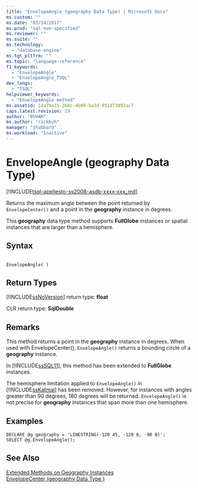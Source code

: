 ```yaml
---
title: "EnvelopeAngle (geography Data Type) | Microsoft Docs"
ms.custom: ""
ms.date: "03/14/2017"
ms.prod: "sql-non-specified"
ms.reviewer: ""
ms.suite: ""
ms.technology: 
  - "database-engine"
ms.tgt_pltfrm: ""
ms.topic: "language-reference"
f1_keywords: 
  - "EnvelopeAngle"
  - "EnvelopeAngle_TSQL"
dev_langs: 
  - "TSQL"
helpviewer_keywords: 
  - "EnvelopeAngle method"
ms.assetid: 14a7ba15-168c-4b08-ba3d-951d73092ac7
caps.latest.revision: 19
author: "BYHAM"
ms.author: "rickbyh"
manager: "jhubbard"
ms.workload: "Inactive"
---
```

# EnvelopeAngle (geography Data Type)
[!INCLUDE[tsql-appliesto-ss2008-asdb-xxxx-xxx_md](../../includes/tsql-appliesto-ss2008-asdb-xxxx-xxx-md.md)]

  Returns the maximum angle between the point returned by `EnvelopeCenter()` and a point in the **geography** instance in degrees.  
  
 This **geography** data type method supports **FullGlobe** instances or spatial instances that are larger than a hemisphere.  
  
## Syntax  
  
```  
  
EnvelopeAngle( )  
```  
  
## Return Types  
 [!INCLUDE[ssNoVersion](../../includes/ssnoversion-md.md)] return type: **float**  
  
 CLR return type: **SqlDouble**  
  
## Remarks  
 This method returns a point in the **geography** instance in degrees. When used with EnvelopeCenter(), `EnvelopeAngle()` returns a bounding circle of a **geography** instance.  
  
 In [!INCLUDE[ssSQL11](../../includes/sssql11-md.md)], this method has been extended to **FullGlobe** instances.  
  
 The hemisphere limitation applied to `EnvelopeAngle()` in [!INCLUDE[ssKatmai](../../includes/sskatmai-md.md)] has been removed. However, for instances with angles greater than 90 degrees, 180 degrees will be returned. `EnvelopeAngle()` is not precise for **geography** instances that span more than one hemisphere.  
  
## Examples  
  
```  
DECLARE @g geography = 'LINESTRING(-120 45, -120 0, -90 0)';   
SELECT @g.EnvelopeAngle();  
```  
  
## See Also  
 [Extended Methods on Geography Instances](../../t-sql/spatial-geography/extended-methods-on-geography-instances.md)   
 [EnvelopeCenter &#40;geography Data Type &#41;](../../t-sql/spatial-geography/envelopecenter-geography-data-type.md)  
  
  
